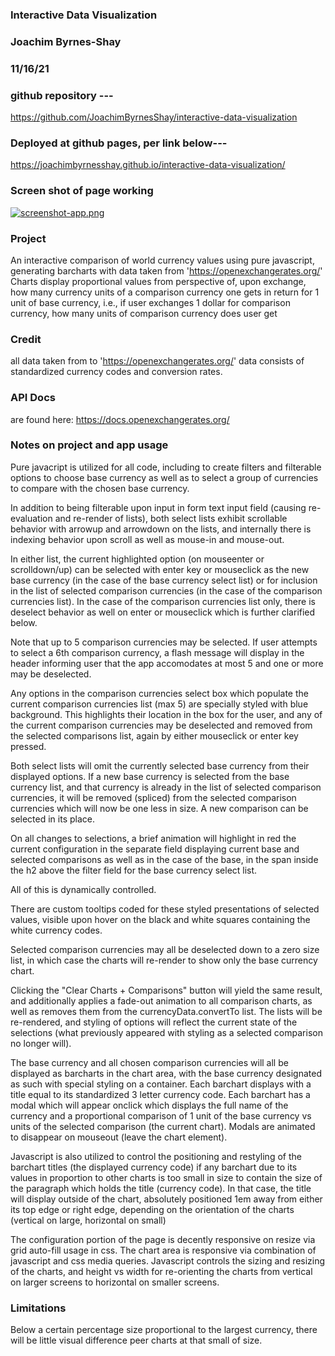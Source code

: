 
### Interactive Data Visualization

### Joachim Byrnes-Shay
 
### 11/16/21

### github repository ---

https://github.com/JoachimByrnesShay/interactive-data-visualization

### Deployed at github pages, per link below---  

https://joachimbyrnesshay.github.io/interactive-data-visualization/

### Screen shot of page working

[![screenshot-app.png](https://i.postimg.cc/Pq8s3dhN/screenshot-app.png)](https://postimg.cc/R39Dq5Wz)

### Project

An interactive comparison of world currency values using pure javascript, generating barcharts with data taken from 'https://openexchangerates.org/'
Charts display proportional values from perspective of, upon exchange, how many currency units of a comparison currency one gets in return for 1 unit of base currency, i.e., if user exchanges 1 dollar for comparison currency, how many units of comparison currency does user get

### Credit 
all data taken from to 'https://openexchangerates.org/'
data consists of standardized currency codes and conversion rates.

### API Docs
are found here: https://docs.openexchangerates.org/


### Notes on project and app usage
Pure javacript is utilized for all code, including to create filters and filterable options to choose base currency as well as to select a group of currencies to compare with the chosen base currency.

In addition to being filterable upon input in form text input field (causing re-evaluation and re-render of lists), both select lists exhibit scrollable behavior with arrowup and arrowdown on the lists, and internally there is indexing behavior upon scroll as well as mouse-in and mouse-out.  

In either list, the current highlighted option (on mouseenter or scrolldown/up) can be selected with enter key or mouseclick as the new base currency (in the case of the base currency select list) or for inclusion in the list of selected comparison currencies (in the case of the comparison currencies list).  In the case of the comparison currencies list only, there is deselect behavior as well on enter or mouseclick which is further clarified below.

Note that up to 5 comparison currencies may be selected.   If user attempts to select a 6th comparison currency, a flash message will display in the header informing user that the app accomodates at most 5 and one or more may be deselected.

Any options in the comparison currencies select box which populate the current comparison currencies list (max 5) are specially styled with blue background.  This highlights their location in the box for the user, and any of the current comparison currencies may be deselected and removed from the selected comparisons list, again by either mouseclick or enter key pressed.

Both select lists will omit the currently selected base currency from their displayed options.  If a new base currency is selected from the base currency list, and that currency is already in the list of selected comparison currencies, it will be removed (spliced) from the selected comparison currencies which will now be one less in size.  A new comparison can be selected in its place.   

On all changes to selections, a brief animation will highlight in red the current configuration in the separate field displaying current base and selected comparisons as well as in the case of the base, in the span inside the h2 above the filter field for the base currency select list.   

All of this is dynamically controlled.

There are custom tooltips coded for these styled presentations of selected values, visible upon hover on the black and white squares containing the white currency codes.

Selected comparison currencies may all be deselected down to a zero size list, in which case the charts will re-render to show only the base currency chart.

Clicking the "Clear Charts + Comparisons" button will yield the same result, and additionally applies a fade-out animation to all comparison charts, as well as removes them from the currencyData.convertTo list.  The lists will be re-rendered, and styling of options will reflect the current state of the selections (what previously appeared with styling as a selected comparison no longer will).

The base currency and all chosen comparison currencies will all be displayed as barcharts in the chart area, with the base currency designated as such with special styling on a container.   Each barchart displays with a title equal to its standardized 3 letter currency code.   Each barchart has a modal which will appear onclick which displays the full name of the currency and a proportional comparison of 1 unit of the base currency vs units of the selected comparison (the current chart).  Modals are animated to disappear on mouseout (leave the chart element).

Javascript is also utilized to control the positioning and restyling of the barchart titles (the displayed currency code) if any barchart due to its values in proportion to other charts is too small in size to contain the size of the paragraph which holds the title (currency code).  In that case, the title will display outside of the chart, absolutely positioned 1em away from either its top edge or right edge, depending on the orientation of the charts (vertical on large, horizontal on small)

The configuration portion of the page is decently responsive on resize via grid auto-fill usage in css.  The chart area is responsive via combination of javascript and css media queries.  Javascript controls the sizing and resizing of the charts, and height vs width for re-orienting the charts from vertical on larger screens to horizontal on smaller screens.


### Limitations 

Below a certain percentage size proportional to the largest currency, there will be little visual difference peer charts at that small of size.



